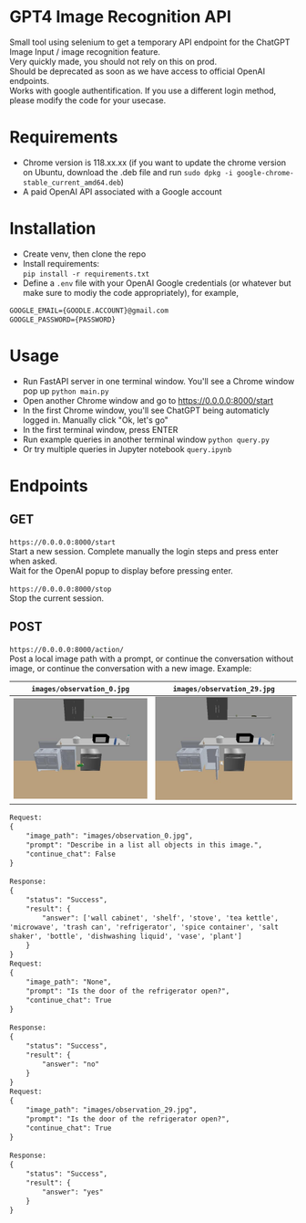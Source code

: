 # GPT4 Image Recognition API

Small tool using selenium to get a temporary API endpoint for the ChatGPT Image Input / image recognition feature.  
Very quickly made, you should not rely on this on prod.  
Should be deprecated as soon as we have access to official OpenAI endpoints.  
Works with google authentification. If you use a different login method, please modify the code for your usecase.  

# Requirements

- Chrome version is 118.xx.xx (if you want to update the chrome version on Ubuntu, download the .deb file and run `sudo dpkg -i google-chrome-stable_current_amd64.deb`)
- A paid OpenAI API associated with a Google account

# Installation

- Create venv, then clone the repo  
- Install requirements:  
`pip install -r requirements.txt`
- Define a `.env` file with your OpenAI Google credentials (or whatever but make sure to modiy the code appropriately), for example,
```
GOOGLE_EMAIL={GOODLE.ACCOUNT}@gmail.com
GOOGLE_PASSWORD={PASSWORD}
```

# Usage

- Run FastAPI server in one terminal window. You'll see a Chrome window pop up
`python main.py`
- Open another Chrome window and go to https://0.0.0.0:8000/start
- In the first Chrome window, you'll see ChatGPT being automaticly logged in. Manually click "Ok, let's go"
- In the first terminal window, press ENTER
- Run example queries in another terminal window
`python query.py`
- Or try multiple queries in Jupyter notebook `query.ipynb`


# Endpoints

## GET
`https://0.0.0.0:8000/start`  
Start a new session. Complete manually the login steps and press enter when asked.  
Wait for the OpenAI popup to display before pressing enter.  

`https://0.0.0.0:8000/stop`  
Stop the current session.  

## POST
`https://0.0.0.0:8000/action/`  
Post a local image path with a prompt, or continue the conversation without image, or continue the conversation with a new image. Example:  

`images/observation_0.jpg`            |  `images/observation_29.jpg`  
:-------------------------:|:-------------------------:
![First image](images/observation_0.jpg)  |  ![Second image](images/observation_29.jpg) 


```
Request:
{
    "image_path": "images/observation_0.jpg",
    "prompt": "Describe in a list all objects in this image.",
    "continue_chat": False
}

Response:
{
    "status": "Success",
    "result": {
        "answer": ['wall cabinet', 'shelf', 'stove', 'tea kettle', 'microwave', 'trash can', 'refrigerator', 'spice container', 'salt shaker', 'bottle', 'dishwashing liquid', 'vase', 'plant']
    }
}
Request:
{
    "image_path": "None",
    "prompt": "Is the door of the refrigerator open?",
    "continue_chat": True
}

Response:
{
    "status": "Success",
    "result": {
        "answer": "no"
    }
}
Request:
{
    "image_path": "images/observation_29.jpg",
    "prompt": "Is the door of the refrigerator open?",
    "continue_chat": True
}

Response:
{
    "status": "Success",
    "result": {
        "answer": "yes"
    }
}
```
